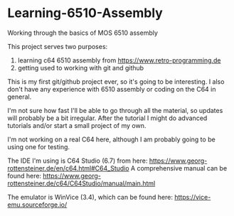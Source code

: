# Learning-6510-Assembly
Working through the basics of MOS 6510 assembly

This project serves two purposes:
1) learning c64 6510 assembly from https://www.retro-programming.de
2) getting used to working with git and github

This is my first git/github project ever, so it's going to be interesting. I also don't have any experience with 6510 assembly or coding on the C64 in general.

I'm not sure how fast I'll be able to go through all the material, so updates will probably be a bit irregular.
After the tutorial I might do advanced tutorials and/or start a small project of my own.

I'm not working on a real C64 here, although I am probably going to be using one for testing.

The IDE I'm using is C64 Studio (6.7) from here: https://www.georg-rottensteiner.de/en/c64.html#C64_Studio
A comprehensive manual can be found here: https://www.georg-rottensteiner.de/c64/C64Studio/manual/main.html

The emulator is WinVice (3.4), which can be found here: https://vice-emu.sourceforge.io/
